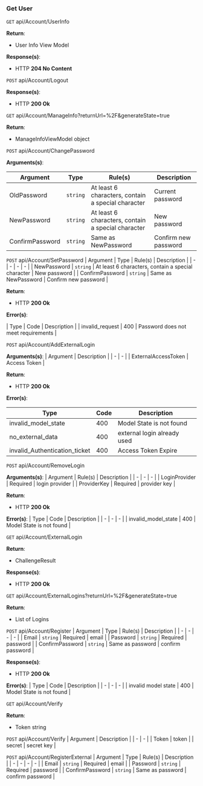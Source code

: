 ### Get User

`GET` api/Account/UserInfo

**Return**:

- User Info View Model

**Response(s)**:
- HTTP **204 No Content**



`POST` api/Account/Logout

**Response(s)**:
- HTTP **200 Ok**



`GET` api/Account/ManageInfo?returnUrl=%2F&generateState=true

**Return**:
- ManageInfoViewModel object




`POST` api/Account/ChangePassword

**Arguments(s)**:

| Argument | Type | Rule(s) | Description |
| - | - | - | - |
| OldPassword | `string` | At least 6 characters, contain a special character | Current password |
| NewPassword | `string` | At least 6 characters, contain a special character | New password |
| ConfirmPassword | `string` | Same as NewPassword | Confirm new password |





`POST` api/Account/SetPassword
| Argument | Type | Rule(s) | Description |
| - | - | - | - |
| NewPassword | `string` | At least 6 characters, contain a special character | New password |
| ConfirmPassword | `string` | Same as NewPassword | Confirm new password |

**Return**:

- HTTP **200 Ok**


**Error(s)**:

| Type | Code | Description |
| invalid_request | 400 | Password does not meet requirements |




`POST` api/Account/AddExternalLogin

**Arguments(s)**:
| Argument | Description |
| - | - |
| ExternalAccessToken | Access Token |


**Return**:
- HTTP **200 Ok**


**Error(s)**:

| Type | Code | Description |
| - | - | - |
| invalid_model_state | 400 | Model State is not found |
| no_external_data | 400 | external login already used |
| invalid_Authentication_ticket | 400 | Access Token Expire |




`POST` api/Account/RemoveLogin

**Arguments(s)**:
| Argument | Rule(s) | Description |
| - | - | - |
| LoginProvider | Required | login provider |
| ProviderKey | Required | provider key |

**Return**:
- HTTP **200 Ok**

**Error(s)**:
| Type | Code | Description |
| - | - | - |
| invalid_model_state | 400 | Model State is not found | 




`GET` api/Account/ExternalLogin

**Return**: 
- ChallengeResult

**Response(s)**:
- HTTP **200 Ok**




`GET` api/Account/ExternalLogins?returnUrl=%2F&generateState=true

**Return**:
- List of Logins




`POST` api/Account/Register
| Argument | Type | Rule(s) | Description |
| - | - | - | - |
| Email | `string` | Required | email |
| Password | `string` | Required | password |
| ConfirmPassword | `string` | Same as password | confirm password |


**Response(s)**:
- HTTP **200 Ok**

**Error(s)**:
| Type | Code | Description |
| - | - | - |
| invalid model state | 400 | Model State is not found |




`GET` api/Account/Verify

**Return**: 
- Token string



`POST` api/Account/Verify
| Argument | Description |
| - | - |
| Token | token |
| secret | secret key |




`POST` api/Account/RegisterExternal
| Argument | Type | Rule(s) | Description |
| - | - | - | - |
| Email | `string` | Required | email |
| Password | `string` | Required | password |
| ConfirmPassword | `string` | Same as password | confirm password |









